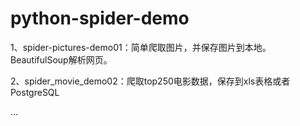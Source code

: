 # python-spider-demo

1、spider-pictures-demo01：简单爬取图片，并保存图片到本地。BeautifulSoup解析网页。

2、spider_movie_demo02：爬取top250电影数据，保存到xls表格或者PostgreSQL

...
